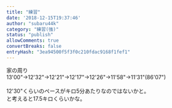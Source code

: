 ```yaml
---
title: "練習"
date: '2018-12-15T19:37:46'
author: "subaru44k"
category: "練習(強)"
status: "publish"
allowComments: true
convertBreaks: false
entryHash: "3ea94500f5f3f0c210fdac9168f1fef1"
---
```

家の周り<br>
13'00"→12'32"→12'21"→12'17"→12'26"→11'58"→11'31"(86'07")<br>
<br>
12'30"くらいのペースがキロ5分あたりなのではないかと。<br>
と考えると17.5キロくらいかな。

